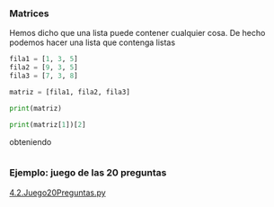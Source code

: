 ### Matrices

Hemos dicho que una lista puede contener cualquier cosa. De hecho podemos hacer una lista que contenga listas

```python
fila1 = [1, 3, 5]
fila2 = [9, 3, 5]
fila3 = [7, 3, 8]

matriz = [fila1, fila2, fila3]

print(matriz)

print(matriz[1])[2]
```

obteniendo

```

```

### Ejemplo: juego de las 20 preguntas

[4.2.Juego20Preguntas.py](./codigo/4.2.Juego20Preguntas.py)